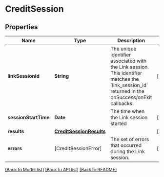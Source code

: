 # CreditSession

## Properties
Name | Type | Description | Notes
------------ | ------------- | ------------- | -------------
**linkSessionId** | **String** | The unique identifier associated with the Link session. This identifier matches the &#x60;link_session_id&#x60; returned in the onSuccess/onExit callbacks. | [optional] 
**sessionStartTime** | **Date** | The time when the Link session started | [optional] 
**results** | [**CreditSessionResults**](CreditSessionResults.md) |  | [optional] 
**errors** | [CreditSessionError] | The set of errors that occurred during the Link session. | [optional] 

[[Back to Model list]](../README.md#documentation-for-models) [[Back to API list]](../README.md#documentation-for-api-endpoints) [[Back to README]](../README.md)


